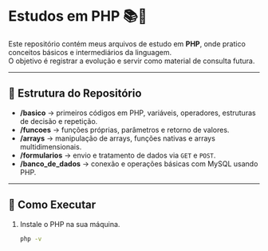 # Estudos em PHP 📚🐘

Este repositório contém meus arquivos de estudo em **PHP**, onde pratico conceitos básicos e intermediários da linguagem.  
O objetivo é registrar a evolução e servir como material de consulta futura.

---

## 📂 Estrutura do Repositório
- **/basico** → primeiros códigos em PHP, variáveis, operadores, estruturas de decisão e repetição.  
- **/funcoes** → funções próprias, parâmetros e retorno de valores.  
- **/arrays** → manipulação de arrays, funções nativas e arrays multidimensionais.  
- **/formularios** → envio e tratamento de dados via `GET` e `POST`.  
- **/banco_de_dados** → conexão e operações básicas com MySQL usando PHP.  

---

## 🚀 Como Executar
1. Instale o PHP na sua máquina.  
   ```bash
   php -v
